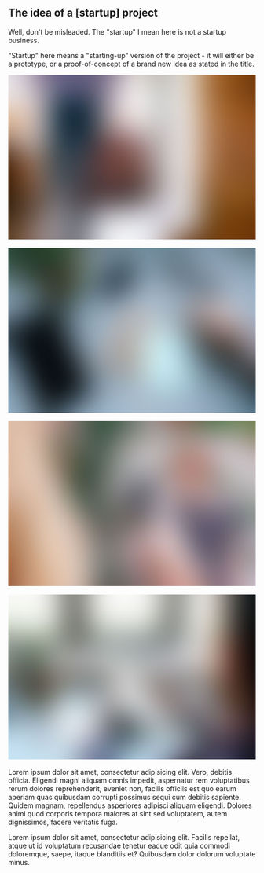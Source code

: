 ## The idea of a [startup] project

Well, don't be misleaded. The "startup" I mean here is not a startup business.

"Startup" here means a "starting-up" version of the project - it will either be a prototype, or a proof-of-concept of a brand new idea as stated in the title. 

[![Images](../images/slide_1.jpg)](images/slide_1.jpg)

[![Images](../images/slide_2.jpg)](images/slide_2.jpg)

[![Images](../images/slide_3.jpg)](images/slide_3.jpg)

[![Images](../images/slide_4.jpg)](images/slide_4.jpg)

Lorem ipsum dolor sit amet, consectetur adipisicing elit. Vero, debitis officia. Eligendi magni aliquam omnis impedit, aspernatur rem voluptatibus rerum dolores reprehenderit, eveniet non, facilis officiis est quo earum aperiam quas quibusdam corrupti possimus sequi cum debitis sapiente. Quidem magnam, repellendus asperiores adipisci aliquam eligendi. Dolores animi quod corporis tempora maiores at sint sed voluptatem, autem dignissimos, facere veritatis fuga.

Lorem ipsum dolor sit amet, consectetur adipisicing elit. Facilis repellat, atque ut id voluptatum recusandae tenetur eaque odit quia commodi doloremque, saepe, itaque blanditiis et? Quibusdam dolor dolorum voluptate minus.
